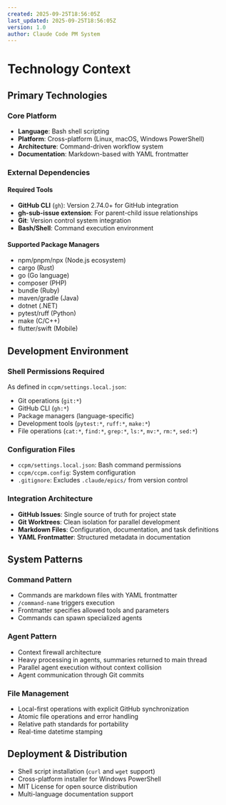 ```yaml
---
created: 2025-09-25T18:56:05Z
last_updated: 2025-09-25T18:56:05Z
version: 1.0
author: Claude Code PM System
---
```


# Technology Context

## Primary Technologies

### Core Platform
- **Language**: Bash shell scripting
- **Platform**: Cross-platform (Linux, macOS, Windows PowerShell)
- **Architecture**: Command-driven workflow system
- **Documentation**: Markdown-based with YAML frontmatter

### External Dependencies

#### Required Tools
- **GitHub CLI** (`gh`): Version 2.74.0+ for GitHub integration
- **gh-sub-issue extension**: For parent-child issue relationships
- **Git**: Version control system integration
- **Bash/Shell**: Command execution environment

#### Supported Package Managers
- npm/pnpm/npx (Node.js ecosystem)
- cargo (Rust)
- go (Go language)
- composer (PHP)
- bundle (Ruby)
- maven/gradle (Java)
- dotnet (.NET)
- pytest/ruff (Python)
- make (C/C++)
- flutter/swift (Mobile)

## Development Environment

### Shell Permissions Required
As defined in `ccpm/settings.local.json`:
- Git operations (`git:*`)
- GitHub CLI (`gh:*`)
- Package managers (language-specific)
- Development tools (`pytest:*`, `ruff:*`, `make:*`)
- File operations (`cat:*`, `find:*`, `grep:*`, `ls:*`, `mv:*`, `rm:*`, `sed:*`)

### Configuration Files
- `ccpm/settings.local.json`: Bash command permissions
- `ccpm/ccpm.config`: System configuration
- `.gitignore`: Excludes `.claude/epics/` from version control

### Integration Architecture
- **GitHub Issues**: Single source of truth for project state
- **Git Worktrees**: Clean isolation for parallel development
- **Markdown Files**: Configuration, documentation, and task definitions
- **YAML Frontmatter**: Structured metadata in documentation

## System Patterns

### Command Pattern
- Commands are markdown files with YAML frontmatter
- `/command-name` triggers execution
- Frontmatter specifies allowed tools and parameters
- Commands can spawn specialized agents

### Agent Pattern
- Context firewall architecture
- Heavy processing in agents, summaries returned to main thread
- Parallel agent execution without context collision
- Agent communication through Git commits

### File Management
- Local-first operations with explicit GitHub synchronization
- Atomic file operations and error handling
- Relative path standards for portability
- Real-time datetime stamping

## Deployment & Distribution
- Shell script installation (`curl` and `wget` support)
- Cross-platform installer for Windows PowerShell
- MIT License for open source distribution
- Multi-language documentation support